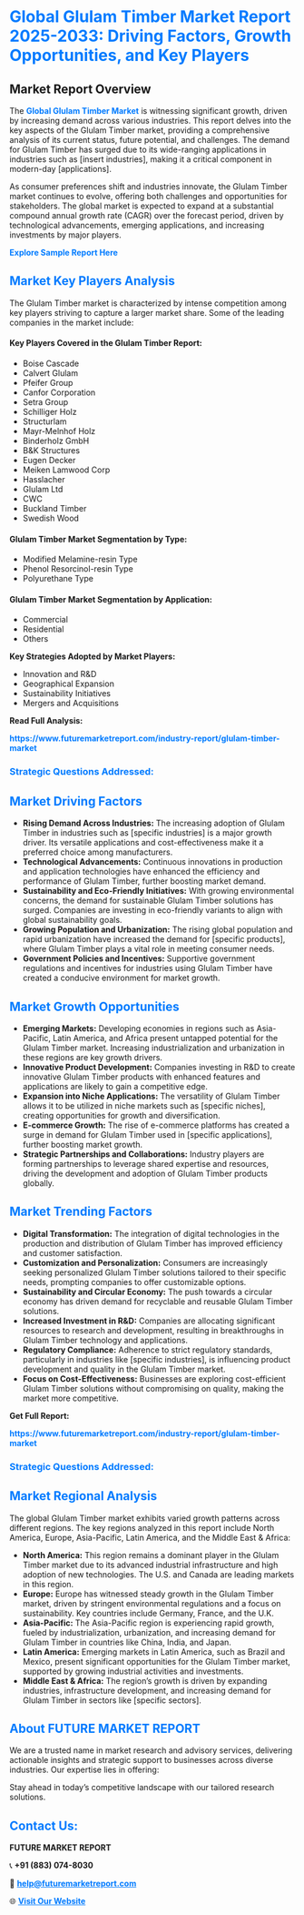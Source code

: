 <h1 style="color: #007BFF;">Global Glulam Timber Market Report 2025-2033: Driving Factors, Growth Opportunities, and Key Players</h1>

<section id="overview">
<h2>Market Report Overview</h2>
<p>The <a href="https://www.futuremarketreport.com/industry-report/glulam-timber-market" style="color: #007BFF; text-decoration: none;"><strong>Global Glulam Timber Market</strong></a> is witnessing significant growth, driven by increasing demand across various industries. This report delves into the key aspects of the Glulam Timber market, providing a comprehensive analysis of its current status, future potential, and challenges. The demand for Glulam Timber has surged due to its wide-ranging applications in industries such as [insert industries], making it a critical component in modern-day [applications].</p>
<p>As consumer preferences shift and industries innovate, the Glulam Timber market continues to evolve, offering both challenges and opportunities for stakeholders. The global market is expected to expand at a substantial compound annual growth rate (CAGR) over the forecast period, driven by technological advancements, emerging applications, and increasing investments by major players.</p>
</section>

<section id="overview">
<p><a href="https://www.futuremarketreport.com/request-sample/reportId=50231" style="color: #007BFF; text-decoration: none;"><strong>Explore Sample Report Here</strong></a></p>
</section>

<section id="key-players">
<h2 style="color: #007BFF;">Market Key Players Analysis</h2>
<p>The Glulam Timber market is characterized by intense competition among key players striving to capture a larger market share. Some of the leading companies in the market include:</p>
<h4>Key Players Covered in the Glulam Timber Report:</h4>
<ul><li>Boise Cascade</li><li>Calvert Glulam</li><li>Pfeifer Group</li><li>Canfor Corporation</li><li>Setra Group</li><li>Schilliger Holz</li><li>Structurlam</li><li>Mayr-Melnhof Holz</li><li>Binderholz GmbH</li><li>B&amp;K Structures</li><li>Eugen Decker</li><li>Meiken Lamwood Corp</li><li>Hasslacher</li><li>Glulam Ltd</li><li>CWC</li><li>Buckland Timber</li><li>Swedish Wood</li></ul>
<h4>Glulam Timber Market Segmentation by Type:</h4>
<ul><li>Modified Melamine-resin Type</li><li>Phenol Resorcinol-resin Type</li><li>Polyurethane Type</li></ul>

<h4>Glulam Timber Market Segmentation by Application:</h4>
<ul><li>Commercial</li><li>Residential</li><li>Others</li></ul>
<p><strong>Key Strategies Adopted by Market Players:</strong></p>
<ul>
<li>Innovation and R&D</li>
<li>Geographical Expansion</li>
<li>Sustainability Initiatives</li>
<li>Mergers and Acquisitions</li>
</ul>
</section>

<section>
<p><strong>Read Full Analysis: </strong></p><a href="https://www.futuremarketreport.com/industry-report/glulam-timber-market" style="color: #007BFF; text-decoration: none;"><strong>https://www.futuremarketreport.com/industry-report/glulam-timber-market</strong></a>
<h3 style="color: #007BFF;">Strategic Questions Addressed:</h3>
</section>

<section id="driving-factors">
<h2 style="color: #007BFF;">Market Driving Factors</h2>
<ul>
<li><strong>Rising Demand Across Industries:</strong> The increasing adoption of Glulam Timber in industries such as [specific industries] is a major growth driver. Its versatile applications and cost-effectiveness make it a preferred choice among manufacturers.</li>
<li><strong>Technological Advancements:</strong> Continuous innovations in production and application technologies have enhanced the efficiency and performance of Glulam Timber, further boosting market demand.</li>
<li><strong>Sustainability and Eco-Friendly Initiatives:</strong> With growing environmental concerns, the demand for sustainable Glulam Timber solutions has surged. Companies are investing in eco-friendly variants to align with global sustainability goals.</li>
<li><strong>Growing Population and Urbanization:</strong> The rising global population and rapid urbanization have increased the demand for [specific products], where Glulam Timber plays a vital role in meeting consumer needs.</li>
<li><strong>Government Policies and Incentives:</strong> Supportive government regulations and incentives for industries using Glulam Timber have created a conducive environment for market growth.</li>
</ul>
</section>

<section id="growth-opportunities">
<h2 style="color: #007BFF;">Market Growth Opportunities</h2>
<ul>
<li><strong>Emerging Markets:</strong> Developing economies in regions such as Asia-Pacific, Latin America, and Africa present untapped potential for the Glulam Timber market. Increasing industrialization and urbanization in these regions are key growth drivers.</li>
<li><strong>Innovative Product Development:</strong> Companies investing in R&D to create innovative Glulam Timber products with enhanced features and applications are likely to gain a competitive edge.</li>
<li><strong>Expansion into Niche Applications:</strong> The versatility of Glulam Timber allows it to be utilized in niche markets such as [specific niches], creating opportunities for growth and diversification.</li>
<li><strong>E-commerce Growth:</strong> The rise of e-commerce platforms has created a surge in demand for Glulam Timber used in [specific applications], further boosting market growth.</li>
<li><strong>Strategic Partnerships and Collaborations:</strong> Industry players are forming partnerships to leverage shared expertise and resources, driving the development and adoption of Glulam Timber products globally.</li>
</ul>
</section>

<section id="trending-factors">
<h2 style="color: #007BFF;">Market Trending Factors</h2>
<ul>
<li><strong>Digital Transformation:</strong> The integration of digital technologies in the production and distribution of Glulam Timber has improved efficiency and customer satisfaction.</li>
<li><strong>Customization and Personalization:</strong> Consumers are increasingly seeking personalized Glulam Timber solutions tailored to their specific needs, prompting companies to offer customizable options.</li>
<li><strong>Sustainability and Circular Economy:</strong> The push towards a circular economy has driven demand for recyclable and reusable Glulam Timber solutions.</li>
<li><strong>Increased Investment in R&D:</strong> Companies are allocating significant resources to research and development, resulting in breakthroughs in Glulam Timber technology and applications.</li>
<li><strong>Regulatory Compliance:</strong> Adherence to strict regulatory standards, particularly in industries like [specific industries], is influencing product development and quality in the Glulam Timber market.</li>
<li><strong>Focus on Cost-Effectiveness:</strong> Businesses are exploring cost-efficient Glulam Timber solutions without compromising on quality, making the market more competitive.</li>
</ul>
</section>

<section>
<p><strong>Get Full Report: </strong></p><a href="https://www.futuremarketreport.com/industry-report/glulam-timber-market" style="color: #007BFF; text-decoration: none;"><strong>https://www.futuremarketreport.com/industry-report/glulam-timber-market</strong></a>
<h3 style="color: #007BFF;">Strategic Questions Addressed:</h3>
</section>


<section id="regional-analysis">
<h2 style="color: #007BFF;">Market Regional Analysis</h2>
<p>The global Glulam Timber market exhibits varied growth patterns across different regions. The key regions analyzed in this report include North America, Europe, Asia-Pacific, Latin America, and the Middle East & Africa:</p>
<ul>
<li><strong>North America:</strong> This region remains a dominant player in the Glulam Timber market due to its advanced industrial infrastructure and high adoption of new technologies. The U.S. and Canada are leading markets in this region.</li>
<li><strong>Europe:</strong> Europe has witnessed steady growth in the Glulam Timber market, driven by stringent environmental regulations and a focus on sustainability. Key countries include Germany, France, and the U.K.</li>
<li><strong>Asia-Pacific:</strong> The Asia-Pacific region is experiencing rapid growth, fueled by industrialization, urbanization, and increasing demand for Glulam Timber in countries like China, India, and Japan.</li>
<li><strong>Latin America:</strong> Emerging markets in Latin America, such as Brazil and Mexico, present significant opportunities for the Glulam Timber market, supported by growing industrial activities and investments.</li>
<li><strong>Middle East & Africa:</strong> The region’s growth is driven by expanding industries, infrastructure development, and increasing demand for Glulam Timber in sectors like [specific sectors].</li>
</ul>
</section>

<footer>
<h2 style="color: #007BFF;">About FUTURE MARKET REPORT</h2>
<p>We are a trusted name in market research and advisory services, delivering actionable insights and strategic support to businesses across diverse industries. Our expertise lies in offering:</p>

<p>Stay ahead in today’s competitive landscape with our tailored research solutions.</p>

<h2 style="color: #007BFF;">Contact Us:</h2>
<p><strong>FUTURE MARKET REPORT</strong></p>
<p>📞 <strong>+91 (883) 074-8030</strong></p>
<p>📧 <strong><a href="mailto:help@futuremarketreport.com" style="color: #007BFF;">help@futuremarketreport.com</a></strong></p>
<p>🌐 <strong><a href="https://www.futuremarketreport.com/" style="color: #007BFF;">Visit Our Website</a></strong></p>
</footer>
